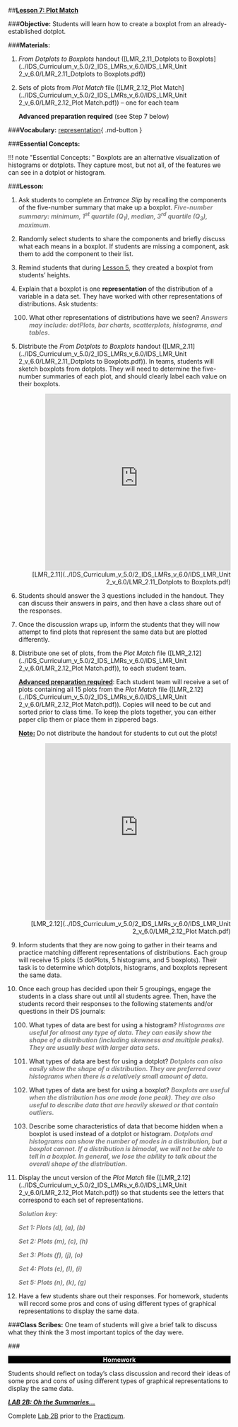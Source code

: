 ##**<u>Lesson 7: Plot Match</u>**

###**Objective:**
Students will learn how to create a boxplot from an already-established dotplot.

###**Materials:**
1. *From Dotplots to Boxplots* handout ([LMR_2.11_Dotplots to Boxplots](../IDS_Curriculum_v_5.0/2_IDS_LMRs_v_6.0/IDS_LMR_Unit 2_v_6.0/LMR_2.11_Dotplots to Boxplots.pdf))

2. Sets of plots from *Plot Match* file ([LMR_2.12_Plot Match](../IDS_Curriculum_v_5.0/2_IDS_LMRs_v_6.0/IDS_LMR_Unit 2_v_6.0/LMR_2.12_Plot Match.pdf)) – one for each team

    **Advanced preparation required** (see Step 7 below)

###**Vocabulary:**
[representation](../../vocabulary/unit2/#representation "the form in which data is stored, processed, and transmitted"){ .md-button }

###**Essential Concepts:**

!!! note "Essential Concepts: "
    Boxplots are an alternative visualization of histograms or dotplots. They capture
    most, but not all, of the features we can see in a dotplot or histogram.

###**Lesson:**
1. Ask students to complete an *Entrance Slip* by recalling the components of the five-number
summary that make up a boxplot. <span style="color:grey">***Five-number summary: minimum, 1<sup>st</sup> quartile (Q<sub>1</sub>), median,
3<sup>rd</sup> quartile (Q<sub>3</sub>), maximum.***</span>

2. Randomly select students to share the components and briefly discuss what each means in a
boxplot. If students are missing a component, ask them to add the component to their list.

3. Remind students that during [Lesson 5](lesson5.md), they created a boxplot from students’ heights.

4. Explain that a boxplot is one **representation** of the distribution of a variable in a data set. They
have worked with other representations of distributions. Ask students:
    
    100. What other representations of distributions have we seen? <span style="color:grey">***Answers may include:
    dotPlots, bar charts, scatterplots, histograms, and tables.***</span>

5. Distribute the *From Dotplots to Boxplots* handout ([LMR_2.11](../IDS_Curriculum_v_5.0/2_IDS_LMRs_v_6.0/IDS_LMR_Unit 2_v_6.0/LMR_2.11_Dotplots to Boxplots.pdf)). In teams, students will sketch
boxplots from dotplots. They will need to determine the five-number summaries of each plot, and
should clearly label each value on their boxplots.
    <div align="right"><iframe src="https://docs.google.com/viewerng/viewer?url=https://curriculum.idsucla.org/IDS_Curriculum_v_5.0/2_IDS_LMRs_v_6.0/IDS_LMR_Unit 2_v_6.0/LMR_2.11_Dotplots to Boxplots.pdf&embedded=true" style=" width:420px;height:400px;" frameborder="0"></iframe><br>[LMR_2.11](../IDS_Curriculum_v_5.0/2_IDS_LMRs_v_6.0/IDS_LMR_Unit 2_v_6.0/LMR_2.11_Dotplots to Boxplots.pdf)</div>

6. Students should answer the 3 questions included in the handout. They can discuss their answers
in pairs, and then have a class share out of the responses.

7. Once the discussion wraps up, inform the students that they will now attempt to find plots that
represent the same data but are plotted differently.

8. Distribute one set of plots, from the *Plot Match* file ([LMR_2.12](../IDS_Curriculum_v_5.0/2_IDS_LMRs_v_6.0/IDS_LMR_Unit 2_v_6.0/LMR_2.12_Plot Match.pdf)), to each student team.

    **<u>Advanced preparation required</u>**: Each student team will receive a set of plots containing all 15
    plots from the *Plot Match* file ([LMR_2.12](../IDS_Curriculum_v_5.0/2_IDS_LMRs_v_6.0/IDS_LMR_Unit 2_v_6.0/LMR_2.12_Plot Match.pdf)). Copies will need to be cut and sorted prior to class
    time. To keep the plots together, you can either paper clip them or place them in zippered bags.

    **<u>Note:</u>** Do not distribute the handout for students to cut out the plots!
    <div align="right"><iframe src="https://docs.google.com/viewerng/viewer?url=https://curriculum.idsucla.org/IDS_Curriculum_v_5.0/2_IDS_LMRs_v_6.0/IDS_LMR_Unit 2_v_6.0/LMR_2.12_Plot Match.pdf&embedded=true" style=" width:420px;height:400px;" frameborder="0"></iframe><br>[LMR_2.12](../IDS_Curriculum_v_5.0/2_IDS_LMRs_v_6.0/IDS_LMR_Unit 2_v_6.0/LMR_2.12_Plot Match.pdf)</div>

9. Inform students that they are now going to gather in their teams and practice matching different
representations of distributions. Each group will receive 15 plots (5 dotPlots, 5 histograms, and 5
boxplots). Their task is to determine which dotplots, histograms, and boxplots represent the same
data.

10. Once each group has decided upon their 5 groupings, engage the students in a class share out
until all students agree. Then, have the students record their responses to the following
statements and/or questions in their DS journals:

    100. What types of data are best for using a histogram? <span style="color:grey">***Histograms are useful for almost
    any type of data. They can easily show the shape of a distribution (including
    skewness and multiple peaks). They are usually best with larger data sets.***</span>
    
    100. What types of data are best for using a dotplot? <span style="color:grey">***Dotplots can also easily show the
    shape of a distribution. They are preferred over histograms when there is a
    relatively small amount of data.***</span>
    
    100. What types of data are best for using a boxplot? <span style="color:grey">***Boxplots are useful when the
    distribution has one mode (one peak). They are also useful to describe data that
    are heavily skewed or that contain outliers.***</span>
    
    100. Describe some characteristics of data that become hidden when a boxplot is used
    instead of a dotplot or histogram. <span style="color:grey">***Dotplots and histograms can show the number of
    modes in a distribution, but a boxplot cannot. If a distribution is bimodal, we will
    not be able to tell in a boxplot. In general, we lose the ability to talk about the
    overall shape of the distribution.***</span>

11. Display the uncut version of the *Plot Match* file ([LMR_2.12](../IDS_Curriculum_v_5.0/2_IDS_LMRs_v_6.0/IDS_LMR_Unit 2_v_6.0/LMR_2.12_Plot Match.pdf)) so that students see the letters that
correspond to each set of representations.

    <span style="color:grey">***Solution key:***</span>

    <span style="color:grey">***Set 1: Plots (d), (a), (b)***</span>

    <span style="color:grey">***Set 2: Plots (m), (c), (h)***</span>

    <span style="color:grey">***Set 3: Plots (f), (j), (o)***</span>

    <span style="color:grey">***Set 4: Plots (e), (l), (i)***</span>

    <span style="color:grey">***Set 5: Plots (n), (k), (g)***</span>

12. Have a few students share out their responses. For homework, students will record some pros
and cons of using different types of graphical representations to display the same data.

###**Class Scribes:**
One team of students will give a brief talk to discuss what they think the 3 most important topics of the
day were.

###<p style="background: black; color: white; text-align: center;">**Homework**</p>
Students should reflect on today’s class discussion and record their ideas of some pros and cons of using
different types of graphical representations to display the same data.

[<u>***LAB 2B: Oh the Summaries…***</u>](lab2b.md)

Complete [Lab 2B](lab2b.md) prior to the [Practicum](practicum1.md).